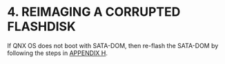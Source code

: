 # 4. REIMAGING A CORRUPTED FLASHDISK

If QNX OS does not boot with SATA-DOM, then re-flash the SATA-DOM by following the steps in [APPENDIX H](appendix-h-qnx-image-re-flashing.md).

